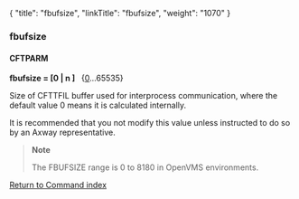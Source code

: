 {
    "title": "fbufsize",
    "linkTitle": "fbufsize",
    "weight": "1070"
}<span id="fbufsize"></span>

### fbufsize

#### CFTPARM

****fbufsize = \[0 | n \] <span style="font-weight: normal;">  {<u>0</u>...65535}</span>****

Size of CFTTFIL buffer used for interprocess communication, where the default value 0 means it is calculated internally.

It is recommended that you not modify this value unless instructed to do so by an Axway representative.

> **Note**
>
> The FBUFSIZE range is 0 to 8180 in OpenVMS environments.

[Return to Command index](../../)
